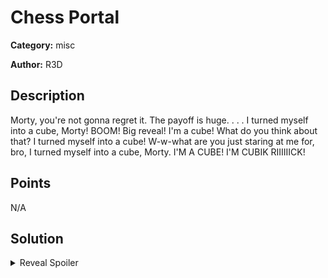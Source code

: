 # Chess Portal
**Category:** misc

**Author:** R3D

## Description
Morty, you're not gonna regret it. The payoff is huge. 
 .
 .
 .
I turned myself into a cube, Morty! BOOM! Big reveal! I'm a cube! What do you think about that? I turned myself into a cube! W-w-what are you just staring at me for, bro, I turned myself into a cube, Morty. 
I'M A CUBE! I'M CUBIK RIIIIIICK!
## Points
N/A

## Solution
<details>
 <summary>Reveal Spoiler</summary>

### SOLVED CUBE
    CCS
    _ru
    4u5
C{d 0n7 _y0 u_l
b1k 5_c ub3 5?-
3_1 _r3 4ll y_d
    0v3
    b3c
    0!}

### FLAG
CCSC{d0n7_y0u_l0v3_rub1k5_cub35?-b3c4u53_1_r34lly_d0!}


A solution that performs the above is provided in [sol.py](./sol/solv.py)

</details>
